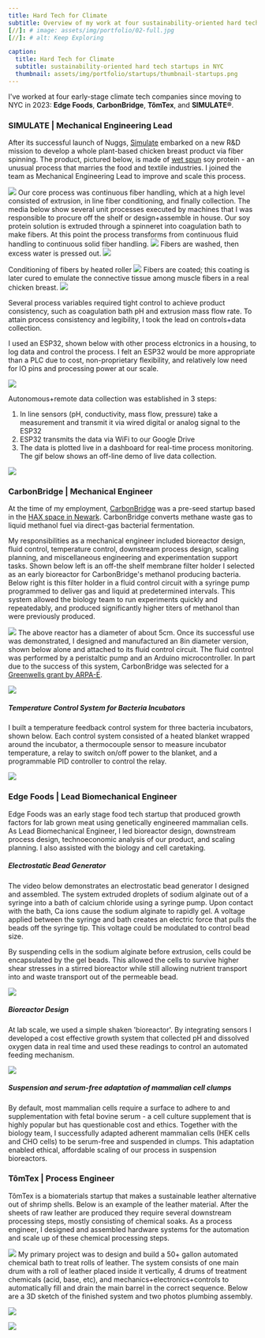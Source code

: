 ```yaml
---
title: Hard Tech for Climate
subtitle: Overview of my work at four sustainability-oriented hard tech startups in NYC
[//]: # image: assets/img/portfolio/02-full.jpg
[//]: # alt: Keep Exploring

caption:
  title: Hard Tech for Climate
  subtitle: sustainability-oriented hard tech startups in NYC
  thumbnail: assets/img/portfolio/startups/thumbnail-startups.png
---
```

I've worked at four early-stage climate tech companies since moving to NYC in 2023: **Edge Foods**, **CarbonBridge**, **TômTex**, and **SIMULATE®**.
### SIMULATE | Mechanical Engineering Lead
After its successful launch of Nuggs, [Simulate](https://simulate.com/) embarked on a new R&D mission to develop a whole plant-based chicken breast product via fiber spinning. The product, pictured below, is made of [wet spun](https://en.wikipedia.org/wiki/Spinning_(polymers)) soy protein - an unusual process that marries the food and textile industries. I joined the team as Mechanical Engineering Lead to improve and scale this process.

![](assets/img/portfolio/startups/chicken.PNG)
Our core process was continuous fiber handling, which at a high level consisted of extrusion, in line fiber conditioning, and finally collection. The media below show several unit processes executed by machines that I was responsible to procure off the shelf or design+assemble in house.
Our soy protein solution is extruded through a spinneret into coagulation bath to make fibers. At this point the process transforms from continuous fluid handling to continuous solid fiber handling. 
![](assets/img/portfolio/startups/fiber-extrusion.gif)
Fibers are washed, then excess water is pressed out.
![](assets/img/portfolio/startups/press-roller.gif)

Conditioning of fibers by heated roller
![](assets/img/portfolio/startups/heated-godet.gif)
Fibers are coated; this coating is later cured to emulate the connective tissue among muscle fibers in a real chicken breast.
![](assets/img/portfolio/startups/emulsion-application.gif)

Several process variables required tight control to achieve product consistency, such as coagulation bath pH and extrusion mass flow rate. To attain process consistency and legibility, I took the lead on controls+data collection.

I used an ESP32, shown below with other process elctronics in a housing, to log data and control the process. I felt an ESP32 would be more appropriate than a PLC due to cost, non-proprietary flexibility, and relatively low need for IO pins and processing power at our scale.

![](assets/img/portfolio/startups/junction-box.png)

Autonomous+remote data collection was established in 3 steps:
1. In line sensors (pH, conductivity, mass flow, pressure) take a measurement and transmit it via wired digital or analog signal to the ESP32
2. ESP32 transmits the data via WiFi to our Google Drive
3. The data is plotted live in a dashboard for real-time process monitoring.
The gif below shows an off-line demo of live data collection.

![](assets/img/portfolio/startups/dashboard-demo.gif)

### CarbonBridge | Mechanical Engineer
At the time of my employment, [CarbonBridge](https://carbonbridge.io/) was a pre-seed startup based in the [HAX space in Newark](https://hax.co/). CarbonBridge converts methane waste gas to liquid methanol fuel via direct-gas bacterial fermentation.

My responsibilities as a mechanical engineer included bioreactor design, fluid control, temperature control, downstream process design, scaling planning, and miscellaneous engineering and experimentation support tasks. Shown below left is an off-the shelf membrane filter holder I selected as an early bioreactor for CarbonBridge's methanol producing bacteria. Below right is this filter holder in a fluid control circuit with a syringe pump programmed to deliver gas and liquid at predetermined intervals. This system allowed the biology team to run experiments quickly and repeatedably, and produced significantly higher titers of methanol than were previously produced.

![](assets/img/portfolio/startups/small-reactor.png)
The above reactor has a diameter of about 5cm. Once its successful use was demonstrated, I designed and manufactured an 8in diameter version, shown below alone and attached to its fluid control circuit. The fluid control was performed by a peristaltic pump and an Arduino microcontroller. In part due to the success of this system, CarbonBridge was selected for a [Greenwells grant by ARPA-E](https://www.linkedin.com/posts/carbonbridge_arpaegreenwells-decarbonize-methanol-activity-7226101649805635585-ts0E?utm_source=share&utm_medium=member_desktop).

![](assets/img/portfolio/startups/big-reactor.png)
##### Temperature Control System for Bacteria Incubators
I built a temperature feedback control system for three bacteria incubators, shown below. Each control system consisted of a heated blanket wrapped around the incubator, a thermocouple sensor to measure incubator temperature, a relay to switch on/off power to the blanket, and a programmable PID controller to control the relay.

![](assets/img/portfolio/startups/temp-control.png)
### Edge Foods | Lead Biomechanical Engineer
Edge Foods was an early stage food tech startup that produced growth factors for lab grown meat using genetically engineered mammalian cells. As Lead Biomechanical Engineer, I led bioreactor design, downstream process design, technoeconomic analysis of our product, and scaling planning. I also assisted with the biology and cell caretaking.

##### Electrostatic Bead Generator
The video below demonstrates an electrostatic bead generator I designed and assembled. The system extruded droplets of sodium alginate out of a syringe into a bath of calcium chloride using a syringe pump. Upon contact with the bath, Ca ions cause the sodium alginate to rapidly gel. A voltage applied between the syringe and bath creates an electric force that pulls the beads off the syringe tip. This voltage could be  modulated to control bead size.

By suspending cells in the sodium alginate before extrusion, cells could be encapsulated by the gel beads. This allowed the cells to survive higher shear stresses in a stirred bioreactor while still allowing nutrient transport into and waste transport out of the permeable bead.

[![](assets/img/portfolio/startups/electrostatic.png)](https://youtu.be/DudUC4S9mcY?si=iVcPpXFxJVsZcAIo)
##### Bioreactor Design
At lab scale, we used a simple shaken 'bioreactor'. By integrating sensors I developed a cost effective growth system that collected pH and dissolved oxygen data in real time and used these readings to control an automated feeding mechanism. 

![](assets/img/portfolio/startups/edge-reactor.png)
##### Suspension and serum-free adaptation of mammalian cell clumps
By default, most mammalian cells require a surface to adhere to and supplementation with fetal bovine serum - a cell culture supplement that is highly popular but has questionable cost and ethics. Together with the biology team, I successfully adapted adherent mammalian cells (HEK cells and CHO cells) to be serum-free and suspended in clumps. This adaptation enabled ethical, affordable scaling of our process in suspension bioreactors.

### TômTex | Process Engineer
TômTex is a biomaterials startup that makes a sustainable leather alternative out of shrimp shells. Below is an example of the leather material. After the sheets of raw leather are produced they require several downstream processing steps, mostly consisting of chemical soaks. As a process engineer, I designed and assembled hardware systems for the automation and scale up of these chemical processing steps.

![](assets/img/portfolio/startups/wallet.png)
My primary project was to design and build a 50+ gallon automated chemical bath to treat rolls of leather. The system consists of one main drum with a roll of leather placed inside it vertically, 4 drums of treatment chemicals (acid, base, etc), and mechanics+electronics+controls to automatically fill and drain the main barrel in the correct sequence. Below are a 3D sketch of the finished system and two photos plumbing assembly.

![](assets/img/portfolio/startups/layout.png)

![](assets/img/portfolio/startups/progress.png)